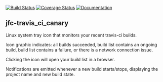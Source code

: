 [![Build Status](https://travis-ci.org/jfcameron/jfc-travis_ci_canary.svg?branch=master)](https://travis-ci.org/jfcameron/jfc-travis_ci_canary) [![Coverage Status](https://coveralls.io/repos/github/jfcameron/jfc-travis_ci_canary/badge.svg?branch=master)](https://coveralls.io/github/jfcameron/jfc-travis_ci_canary?branch=master) [![Documentation](https://img.shields.io/badge/documentation-doxygen-blue.svg)](https://jfcameron.github.io/jfc-travis_ci_canary/)

## jfc-travis_ci_canary

Linux system tray icon that monitors your recent travis-ci builds.

Icon graphic indicates: all builds succeeded, build list contains an ongoing build, build list contains a failure, or there is a network connection issue.

Clicking the icon will open your build list in a browser.

Notifications are emitted whenever a new build starts/stops, displaying the project name and new build state.

